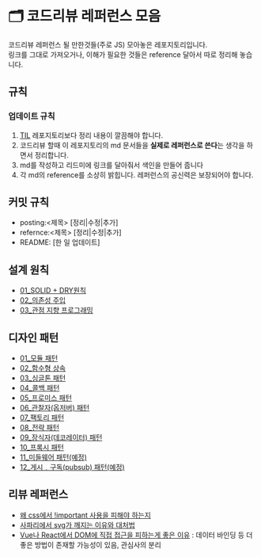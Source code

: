 # 🗂 코드리뷰 레퍼런스 모음

코드리뷰 레퍼런스 될 만한것들(주로 JS) 모아놓은 레포지토리입니다.  
링크를 그대로 가져오거나, 이해가 필요한 것들은 reference 달아서 따로 정리해 놓습니다.

## 규칙

### 업데이트 규칙

1. [TIL]() 레포지토리보다 정리 내용이 깔끔해야 합니다.
2. 코드리뷰 할때 이 레포지토리의 md 문서들을 **실제로 레퍼런스로 쓴다**는 생각을 하면서 정리합니다.
3. md를 작성하고 리드미에 링크를 달아줘서 색인을 만들어 줍니다
4. 각 md의 reference를 소상히 밝힙니다. 레퍼런스의 공신력은 보장되어야 합니다.

## 커밋 규칙

- posting:<제목> [정리|수정|추가]
- refernce:<제목> [정리|수정|추가]
- README: [한 일 업데이트]

## 설계 원칙

- [01_SOLID + DRY원칙](https://github.com/MaxKim-J/JS-Code-Review-Reference/blob/master/01_designPrinciples/01_solidAndDry.md)
- [02_의존성 주입](https://github.com/MaxKim-J/JS-Code-Review-Reference/blob/master/01_designPrinciples/02_dependencyInjection.md)
- [03_관점 지향 프로그래밍](https://github.com/MaxKim-J/JS-Code-Review-Reference/blob/master/01_designPrinciples/03_aspectOrientedProgramming.md)

## 디자인 패턴

- [01_모듈 패턴](https://github.com/MaxKim-J/JS-Code-Review-Reference/blob/master/02_desingPatterns/01_modulePattern.md)
- [02_함수형 상속](https://github.com/MaxKim-J/JS-Code-Review-Reference/blob/master/02_desingPatterns/02_functionalInheritance.md)
- [03_싱글톤 패턴](https://github.com/MaxKim-J/JS-Code-Review-Reference/blob/master/02_desingPatterns/03_singletonPattern.md)
- [04_콜백 패턴](https://github.com/MaxKim-J/JS-Code-Review-Reference/blob/master/02_desingPatterns/04_callbackPattern.md)
- [05_프로미스 패턴](https://github.com/MaxKim-J/JS-Code-Review-Reference/blob/master/02_desingPatterns/05_promisePattern.md)
- [06_관찰자(옵저버) 패턴](https://github.com/MaxKim-J/JS-Code-Review-Reference/blob/master/02_desingPatterns/06_observerPattern.md)
- [07_팩토리 패턴](https://github.com/MaxKim-J/JS-Code-Review-Reference/blob/master/02_desingPatterns/07_factoryPattern.md)
- [08_전략 패턴](https://github.com/MaxKim-J/JS-Code-Review-Reference/blob/master/02_desingPatterns/08_strategyPattern.md)
- [09_장식자(데코레이터) 패턴](https://github.com/MaxKim-J/JS-Code-Review-Reference/blob/master/02_desingPatterns/09_decoratorPattern.md)
- [10_프록시 패턴](https://github.com/MaxKim-J/JS-Code-Review-Reference/blob/master/02_desingPatterns/10_proxyPattern.md)
- [11_미들웨어 패턴(예정)]()
- [12_게시﹒구독(pubsub) 패턴(예정)]()

## 리뷰 레퍼런스

- [왜 css에서 !important 사용을 피해야 하는지](https://uxengineer.com/css-specificity-avoid-important-css/)
- [사파리에서 svg가 깨지는 이유와 대처법](https://jkpark.me/safari/html/css/svg/frontend/2019/06/07/SVG-%EC%82%AC%ED%8C%8C%EB%A6%AC%EC%97%90%EC%84%9C-%ED%9D%90%EB%A6%AC%EA%B2%8C-%EB%B3%B4%EC%9D%B4%EB%8B%A4.html)
- [Vue나 React에서 DOM에 직접 접근을 피하는게 좋은 이유](https://www.danvega.dev/blog/2019/04/18/tips-for-vue-developers-avoid-directly-manipulating-the-dom/) : 데이터 바인딩 등 더 좋은 방법이 존재할 가능성이 있음, 관심사의 분리
